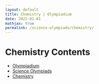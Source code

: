 ```yaml
---
layout: default
title: Chemistry | Olympiadium
date: 2022-01-01
mathjax: true
permalink: /science-olympiads/chemistry/
---
```

<h1>Chemistry Contents</h1>
<ul class="breadcrumb">
	<li><a href="{{ site.baseurl }}/">Olympiadium</a></li> 
	<li><a href="{{ site.baseurl }}/science-olympiads/">Science Olympiads</a></li> 
	<li><a href="{{ site.baseurl }}/science-olympiads/chemistry/">Chemistry</a></li>
</ul>
